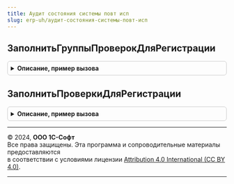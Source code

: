 ```yaml
---
title: Аудит состояния системы повт исп
slug: erp-uh/аудит-состояния-системы-повт-исп
---
```



## ЗаполнитьГруппыПроверокДляРегистрации
<details style="margin: 1em 0; padding: 0.5em; border: 1px solid #ccc; border-radius: 6px;">

<summary style="font-weight: bold; cursor: pointer;">Описание, пример вызова</summary>

```bsl

// Заполнить группы проверок для регистрации.
//
// Возвращаемое значение:
//  ТаблицаЗначений - см. КонтрольВеденияУчетаСлужебныйПовтИсп.НоваяТаблицаГруппПроверок
Функция ЗаполнитьГруппыПроверокДляРегистрации() Экспорт
```

Пример вызова
```bsl
Результат = АудитСостоянияСистемыПовтИсп.ЗаполнитьГруппыПроверокДляРегистрации() 
```
</details>

## ЗаполнитьПроверкиДляРегистрации
<details style="margin: 1em 0; padding: 0.5em; border: 1px solid #ccc; border-radius: 6px;">

<summary style="font-weight: bold; cursor: pointer;">Описание, пример вызова</summary>

```bsl

// Заполнить проверки для регистрации.
//
// Возвращаемое значение:
//  ТаблицаЗначений - см. КонтрольВеденияУчетаСлужебныйПовтИсп.НоваяТаблицаПроверок
Функция ЗаполнитьПроверкиДляРегистрации() Экспорт
```

Пример вызова
```bsl
Результат = АудитСостоянияСистемыПовтИсп.ЗаполнитьПроверкиДляРегистрации() 
```
</details>

---

© 2024, **ООО 1С-Софт**  
Все права защищены. Эта программа и сопроводительные материалы предоставляются  
в соответствии с условиями лицензии [Attribution 4.0 International (CC BY 4.0)](https://creativecommons.org/licenses/by/4.0/legalcode).

---
